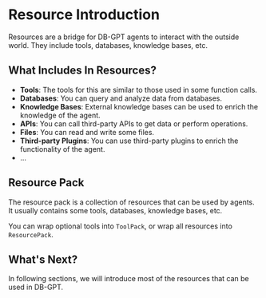 # Resource Introduction

Resources are a bridge for DB-GPT agents to interact with the outside world. They include
tools, databases, knowledge bases, etc.

## What Includes In Resources?

- **Tools**: The tools for this are similar to those used in some function calls.
- **Databases**: You can query and analyze data from databases.
- **Knowledge Bases**: External knowledge bases can be used to enrich the knowledge of the agent.
- **APIs**: You can call third-party APIs to get data or perform operations.
- **Files**: You can read and write some files.
- **Third-party Plugins**: You can use third-party plugins to enrich the functionality of the agent.
- ...

## Resource Pack

The resource pack is a collection of resources that can be used by agents. It usually contains some
tools, databases, knowledge bases, etc. 

You can wrap optional tools into `ToolPack`, or wrap all resources into `ResourcePack`.

## What's Next?

In following sections, we will introduce most of the resources that can be used in DB-GPT.